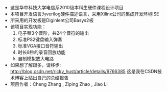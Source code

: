 + 这是华中科技大学电信系2010级本科生硬件课程设计项目
+ 本项目开发语言为verilog硬件描述语言，采用Xilinx公司的集成开发环境ISE
+ 所采用的开发板是Diginlent公司Basys2板
+ 该项目实现功能：
   1. 电子琴3个音阶，共24个音符的输出
   2. 标准PS2键盘输入弹奏
   3. 标准VGA接口音符输出
   4. 时长8秒的录音回放功能
   5. 自制模拟放大电路
+ 如果想了解跟多，请移步: http://blog.csdn.net/ricky_hust/article/details/9766385 这是我在CSDN技术博客上贴出自己的总结报告
+ 项目作者：Cheng Zhang , Ziping Zhao , Jiao Li
